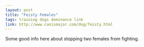 ```yaml
---
layout: post
title: "Feisty Females"
tags: training dogs dominance link
link: http://www.canismajor.com/dog/feisty.html
---
```


Some good info here about stopping two females from fighting.